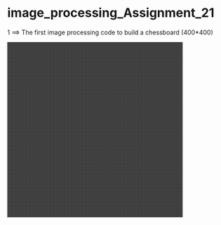 # image_processing_Assignment_21

1 ==> The first image processing code to build a chessboard (400*400)

![Test Image 1](result.jpg )
